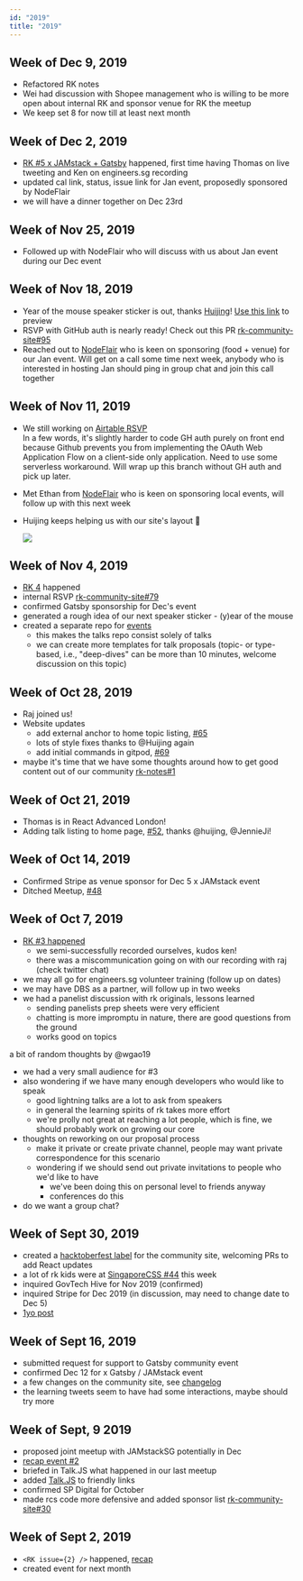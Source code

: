 ```yaml
---
id: "2019"
title: "2019"
---
```


## Week of Dec 9, 2019

- Refactored RK notes
- Wei had discussion with Shopee management who is willing to be more open about internal RK and sponsor venue for RK the meetup
- We keep set 8 for now till at least next month

## Week of Dec 2, 2019

- [RK #5 x JAMstack + Gatsby](https://reactknowledgeable.org/meetups/5/) happened, first time having Thomas on live tweeting and Ken on engineers.sg recording
- updated cal link, status, issue link for Jan event, proposedly sponsored by NodeFlair
- we will have a dinner together on Dec 23rd

## Week of Nov 25, 2019

- Followed up with NodeFlair who will discuss with us about Jan event during our Dec event

## Week of Nov 18, 2019

- Year of the mouse speaker sticker is out, thanks [Huijing](github.com/huijing)! [Use this link](https://www.figma.com/file/amnJLCIJ6pjGkGpQO4PfW9/React-Knowledgeable?node-id=2%3A581) to preview
- RSVP with GitHub auth is nearly ready! Check out this PR [rk-community-site#95](https://github.com/react-knowledgeable/rk-community-site/pull/95)
- Reached out to [NodeFlair](https://www.nodeflair.com/) who is keen on sponsoring (food + venue) for our Jan event. Will get on a call some time next week, anybody who is interested in hosting Jan should ping in group chat and join this call together

## Week of Nov 11, 2019

- We still working on [Airtable RSVP](https://github.com/react-knowledgeable/rk-community-site/pull/79)  
  In a few words, it's slightly harder to code GH auth purely on front end because Github prevents you from implementing the OAuth Web Application Flow on a client-side only application. Need to use some serverless workaround. Will wrap up this branch without GH auth and pick up later.
- Met Ethan from [NodeFlair](https://nodeflair.com/) who is keen on sponsoring local events, will follow up with this next week

- Huijing keeps helping us with our site's layout 💜

  ![](https://user-images.githubusercontent.com/1461498/68999917-838f1b80-0902-11ea-8072-40e13d76eca9.png)

## Week of Nov 4, 2019

- [RK 4](https://reactknowledgeable.org/meetups/4/) happened
- internal RSVP [rk-community-site#79](https://github.com/react-knowledgeable/rk-community-site/pull/79)
- confirmed Gatsby sponsorship for Dec's event
- generated a rough idea of our next speaker sticker - (y)ear of the mouse
- created a separate repo for [events](https://github.com/react-knowledgeable/events)
  - this makes the talks repo consist solely of talks
  - we can create more templates for talk proposals (topic- or type-based, i.e., "deep-dives" can be more than 10 minutes, welcome discussion on this topic)

## Week of Oct 28, 2019

- Raj joined us!
- Website updates
  - add external anchor to home topic listing, [#65](https://github.com/react-knowledgeable/rk-community-site/pull/65)
  - lots of style fixes thanks to @Huijing again
  - add initial commands in gitpod, [#69](https://github.com/react-knowledgeable/rk-community-site/pull/69)
- maybe it's time that we have some thoughts around how to get good content out of our community [rk-notes#1](https://github.com/react-knowledgeable/notes/issues/1)

## Week of Oct 21, 2019

- Thomas is in React Advanced London!
- Adding talk listing to home page, [#52](https://github.com/react-knowledgeable/rk-community-site/pull/52), thanks @huijing, @JennieJi!

## Week of Oct 14, 2019

- Confirmed Stripe as venue sponsor for Dec 5 x JAMstack event
- Ditched Meetup, [#48](https://github.com/react-knowledgeable/rk-community-site/pull/48)

## Week of Oct 7, 2019

- [RK #3 happened](https://reactknowledgeable.org/meetups/3/)
  - we semi-successfully recorded ourselves, kudos ken!
  - there was a miscommunication going on with our recording with raj (check twitter chat)
- we may all go for engineers.sg volunteer training (follow up on dates)
- we may have DBS as a partner, will follow up in two weeks
- we had a panelist discussion with rk originals, lessons learned
  - sending panelists prep sheets were very efficient
  - chatting is more impromptu in nature, there are good questions from the ground
  - works good on topics

a bit of random thoughts by @wgao19

- we had a very small audience for #3
- also wondering if we have many enough developers who would like to speak
  - good lightning talks are a lot to ask from speakers
  - in general the learning spirits of rk takes more effort
  - we're prolly not great at reaching a lot people, which is fine, we should probably work on growing our core
- thoughts on reworking on our proposal process
  - make it private or create private channel, people may want private correspondence for this scenario
  - wondering if we should send out private invitations to people who we'd like to have
    - we've been doing this on personal level to friends anyway
    - conferences do this
- do we want a group chat?

## Week of Sept 30, 2019

- created a [hacktoberfest label](https://github.com/react-knowledgeable/rk-community-site/issues?utf8=%E2%9C%93&q=+label%3Ahacktoberfest+) for the community site, welcoming PRs to add React updates
- a lot of rk kids were at [SingaporeCSS #44](https://singaporecss.github.io/44/) this week
- inquired GovTech Hive for Nov 2019 (confirmed)
- inquired Stripe for Dec 2019 (in discussion, may need to change date to Dec 5)
- [1yo post](https://reactknowledgeable.org/stories/rk-is-1yo/)

## Week of Sept 16, 2019

- submitted request for support to Gatsby community event
- confirmed Dec 12 for x Gatsby / JAMstack event
- a few changes on the community site, see [changelog](https://github.com/react-knowledgeable/rk-community-site/blob/master/CHANGELOG.md#sept-21-2019)
- the learning tweets seem to have had some interactions, maybe should try more

## Week of Sept, 9 2019

- proposed joint meetup with JAMstackSG potentially in Dec
- [recap event #2](https://reactknowledgeable.org/stories/recap-2/)
- briefed in Talk.JS what happened in our last meetup
- added [Talk.JS](https://www.singaporejs.org/talk.js/) to friendly links
- confirmed SP Digital for October
- made rcs code more defensive and added sponsor list [rk-community-site#30](https://github.com/react-knowledgeable/rk-community-site/pull/30)

## Week of Sept 2, 2019

- `<RK issue={2} />` happened, [recap](https://reactknowledgeable.org/stories/recap-2/)
- created event for next month
